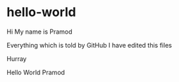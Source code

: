 # hello-world

Hi My name is Pramod

Everything which is told by GitHub
I have edited this files

Hurray

Hello World Pramod